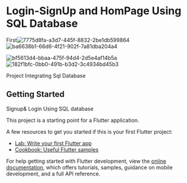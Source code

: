 # Login-SignUp and HomPage Using SQL Database

First![7775d8fa-a3d7-445f-8832-2be1db599864](https://user-images.githubusercontent.com/87460435/200131861-a61c2bc3-92d8-4043-a52e-5cbed0c50350.jpg)
![ba6638b1-66d6-4f21-902f-7a81dba204a4](https://user-images.githubusercontent.com/87460435/200131868-ee05bc7f-43fc-4064-a1bd-1402096864e9.jpg)

![bf5613d4-bbaa-475f-94d4-2d5e4af14b5a](https://user-images.githubusercontent.com/87460435/200131877-a20b0212-03b8-4561-be73-0347b7819095.jpg)
![182f1bfc-0bb0-491b-b3d2-3c4934bd45b3](https://user-images.githubusercontent.com/87460435/200131878-787d68a8-727b-40c9-90ac-1e9f47717c4f.jpg)





 Project Integrating Sql Database

## Getting Started
Signup& Login Using SQL database

This project is a starting point for a Flutter application.

A few resources to get you started if this is your first Flutter project:

- [Lab: Write your first Flutter app](https://docs.flutter.dev/get-started/codelab)
- [Cookbook: Useful Flutter samples](https://docs.flutter.dev/cookbook)

For help getting started with Flutter development, view the
[online documentation](https://docs.flutter.dev/), which offers tutorials,
samples, guidance on mobile development, and a full API reference.
